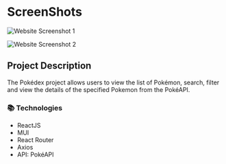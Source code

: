 # ScreenShots

![Website Screenshot 1](file:///Users/joshua/Desktop/website-screenshot-1.png)

![Website Screenshot 2](file:///Users/joshua/Desktop/website-screenshot-2.png)

## **Project Description**

The Pokédex project allows users to view the list of Pokémon, search, filter and view the details of the specified Pokemon from the PokéAPI.

### 📚 Technologies

- ReactJS
- MUI
- React Router
- Axios
- API: PokéAPI
